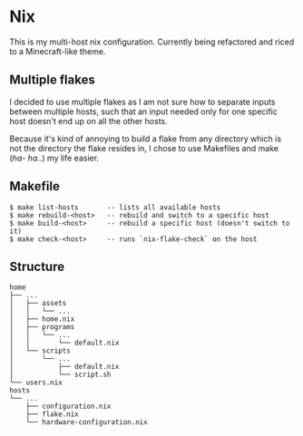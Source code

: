 # Nix

This is my multi-host nix configuration. Currently being refactored and riced to a Minecraft-like theme.

## Multiple flakes

I decided to use multiple flakes as I am not sure how to separate inputs between multiple hosts,
such that an input needed only for one specific host doesn't end up on all the other hosts.

Because it's kind of annoying to build a flake from any directory which is not the directory the flake resides in,
I chose to use Makefiles and make (_ha- ha.._) my life easier.

## Makefile

```
$ make list-hosts       -- lists all available hosts
$ make rebuild-<host>   -- rebuild and switch to a specific host
$ make build-<host>     -- rebuild a specific host (doesn't switch to it)
$ make check-<host>     -- runs `nix-flake-check` on the host
```

## Structure

```
home
├── ...
│   ├── assets
│   │   └── ...
│   ├── home.nix
│   ├── programs
│   │   └── ...
│   │       └── default.nix
│   └── scripts
│       └── ...
│           ├── default.nix
│           └── script.sh
└── users.nix
hosts
└── ...
    ├── configuration.nix
    ├── flake.nix
    └── hardware-configuration.nix
```
